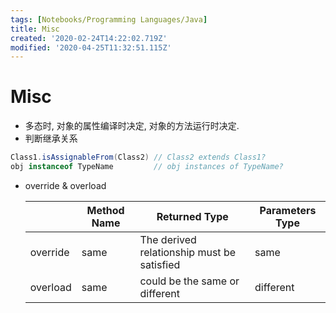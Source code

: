 ```yaml
---
tags: [Notebooks/Programming Languages/Java]
title: Misc
created: '2020-02-24T14:22:02.719Z'
modified: '2020-04-25T11:32:51.115Z'
---
```


# Misc


- 多态时, 对象的属性编译时决定, 对象的方法运行时决定.
- 判断继承关系
```java
Class1.isAssignableFrom(Class2) // Class2 extends Class1?
obj instanceof TypeName         // obj instances of TypeName?
```
- override & overload

  |          | Method Name | Returned Type | Parameters Type              |
  | -------- | ----------- | ----------- | ------------------------------ |
  | override | same        | The derived relationship must be satisfied | same               |
  | overload | same        | could be the same or different    | different |

 
